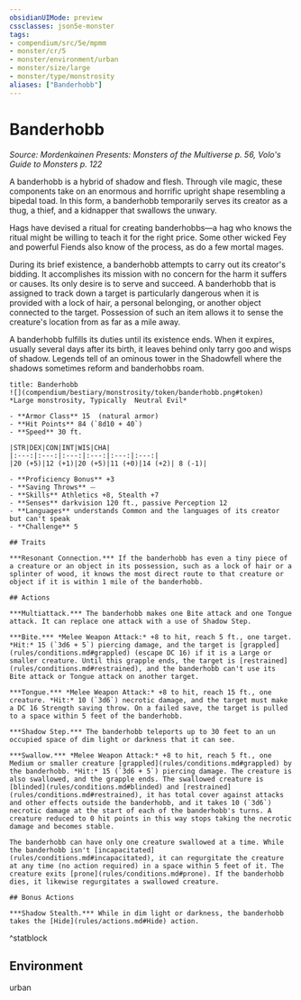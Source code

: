 ```yaml
---
obsidianUIMode: preview
cssclasses: json5e-monster
tags:
- compendium/src/5e/mpmm
- monster/cr/5
- monster/environment/urban
- monster/size/large
- monster/type/monstrosity
aliases: ["Banderhobb"]
---
```

# Banderhobb
*Source: Mordenkainen Presents: Monsters of the Multiverse p. 56, Volo's Guide to Monsters p. 122*  

A banderhobb is a hybrid of shadow and flesh. Through vile magic, these components take on an enormous and horrific upright shape resembling a bipedal toad. In this form, a banderhobb temporarily serves its creator as a thug, a thief, and a kidnapper that swallows the unwary.

Hags have devised a ritual for creating banderhobbs—a hag who knows the ritual might be willing to teach it for the right price. Some other wicked Fey and powerful Fiends also know of the process, as do a few mortal mages.

During its brief existence, a banderhobb attempts to carry out its creator's bidding. It accomplishes its mission with no concern for the harm it suffers or causes. Its only desire is to serve and succeed. A banderhobb that is assigned to track down a target is particularly dangerous when it is provided with a lock of hair, a personal belonging, or another object connected to the target. Possession of such an item allows it to sense the creature's location from as far as a mile away.

A banderhobb fulfills its duties until its existence ends. When it expires, usually several days after its birth, it leaves behind only tarry goo and wisps of shadow. Legends tell of an ominous tower in the Shadowfell where the shadows sometimes reform and banderhobbs roam.

```ad-statblock
title: Banderhobb
![](compendium/bestiary/monstrosity/token/banderhobb.png#token)
*Large monstrosity, Typically  Neutral Evil*

- **Armor Class** 15  (natural armor)
- **Hit Points** 84 (`8d10 + 40`)
- **Speed** 30 ft.

|STR|DEX|CON|INT|WIS|CHA|
|:---:|:---:|:---:|:---:|:---:|:---:|
|20 (+5)|12 (+1)|20 (+5)|11 (+0)|14 (+2)| 8 (-1)|

- **Proficiency Bonus** +3
- **Saving Throws** ⏤
- **Skills** Athletics +8, Stealth +7
- **Senses** darkvision 120 ft., passive Perception 12
- **Languages** understands Common and the languages of its creator but can't speak
- **Challenge** 5

## Traits

***Resonant Connection.*** If the banderhobb has even a tiny piece of a creature or an object in its possession, such as a lock of hair or a splinter of wood, it knows the most direct route to that creature or object if it is within 1 mile of the banderhobb.

## Actions

***Multiattack.*** The banderhobb makes one Bite attack and one Tongue attack. It can replace one attack with a use of Shadow Step.

***Bite.*** *Melee Weapon Attack:* +8 to hit, reach 5 ft., one target. *Hit:* 15 (`3d6 + 5`) piercing damage, and the target is [grappled](rules/conditions.md#grappled) (escape DC 16) if it is a Large or smaller creature. Until this grapple ends, the target is [restrained](rules/conditions.md#restrained), and the banderhobb can't use its Bite attack or Tongue attack on another target.

***Tongue.*** *Melee Weapon Attack:* +8 to hit, reach 15 ft., one creature. *Hit:* 10 (`3d6`) necrotic damage, and the target must make a DC 16 Strength saving throw. On a failed save, the target is pulled to a space within 5 feet of the banderhobb.

***Shadow Step.*** The banderhobb teleports up to 30 feet to an un occupied space of dim light or darkness that it can see.

***Swallow.*** *Melee Weapon Attack:* +8 to hit, reach 5 ft., one Medium or smaller creature [grappled](rules/conditions.md#grappled) by the banderhobb. *Hit:* 15 (`3d6 + 5`) piercing damage. The creature is also swallowed, and the grapple ends. The swallowed creature is [blinded](rules/conditions.md#blinded) and [restrained](rules/conditions.md#restrained), it has total cover against attacks and other effects outside the banderhobb, and it takes 10 (`3d6`) necrotic damage at the start of each of the banderhobb's turns. A creature reduced to 0 hit points in this way stops taking the necrotic damage and becomes stable.

The banderhobb can have only one creature swallowed at a time. While the banderhobb isn't [incapacitated](rules/conditions.md#incapacitated), it can regurgitate the creature at any time (no action required) in a space within 5 feet of it. The creature exits [prone](rules/conditions.md#prone). If the banderhobb dies, it likewise regurgitates a swallowed creature.

## Bonus Actions

***Shadow Stealth.*** While in dim light or darkness, the banderhobb takes the [Hide](rules/actions.md#Hide) action.
```
^statblock

## Environment

urban